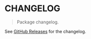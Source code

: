 # CHANGELOG

> Package changelog.

See [GitHub Releases](https://github.com/stdlib-js/constants-unicode-max-bmp/releases) for the changelog.